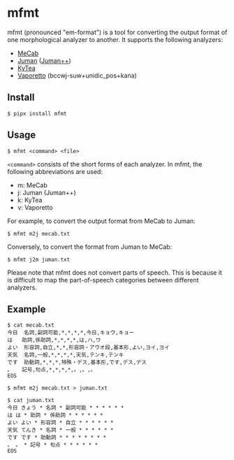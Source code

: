 # mfmt

mfmt (pronounced "em-format") is a tool for converting the output format of one morphological analyzer to another. It supports the following analyzers:

- [MeCab](https://taku910.github.io/mecab/)
- [Juman](https://nlp.ist.i.kyoto-u.ac.jp/?JUMAN) ([Juman++](https://nlp.ist.i.kyoto-u.ac.jp/?JUMAN%2B%2B))
- [KyTea](https://www.phontron.com/kytea/index-ja.html)
- [Vaporetto](https://github.com/daac-tools/vaporetto) (bccwj-suw+unidic_pos+kana)

## Install

```Shell
$ pipx install mfmt
```

## Usage

```Shell
$ mfmt <command> <file>
```

`<command>` consists of the short forms of each analyzer. In mfmt, the following abbreviations are used:

- m: MeCab
- j: Juman (Juman++)
- k: KyTea
- v: Vaporetto

For example, to convert the output format from MeCab to Juman:

```Shell
$ mfmt m2j mecab.txt
```

Conversely, to convert the format from Juman to MeCab:

```Shell
$ mfmt j2m juman.txt
```

Please note that mfmt does not convert parts of speech. This is because it is difficult to map the part-of-speech categories between different analyzers.

## Example

```Shell
$ cat mecab.txt
今日	名詞,副詞可能,*,*,*,*,今日,キョウ,キョー
は	助詞,係助詞,*,*,*,*,は,ハ,ワ
よい	形容詞,自立,*,*,形容詞・アウオ段,基本形,よい,ヨイ,ヨイ
天気	名詞,一般,*,*,*,*,天気,テンキ,テンキ
です	助動詞,*,*,*,特殊・デス,基本形,です,デス,デス
。	記号,句点,*,*,*,*,。,。,。
EOS

$ mfmt m2j mecab.txt > juman.txt

$ cat juman.txt
今日 きょう * 名詞 * 副詞可能 * * * * * *
は は * 助詞 * 係助詞 * * * * * *
よい よい * 形容詞 * 自立 * * * * * *
天気 てんき * 名詞 * 一般 * * * * * *
です です * 助動詞 * * * * * * * *
。 。 * 記号 * 句点 * * * * * *
EOS
```

